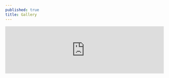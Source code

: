 ```yaml
---
published: true
title: Gallery
---
```


<!-- Instagram WIDGET --><script src="https://cdn.lightwidget.com/widgets/lightwidget.js"></script><iframe src="https://cdn.lightwidget.com/widgets/ad84a92caf0251d9a2e0a22dc49d1dfe.html" scrolling="no" allowtransparency="true" class="lightwidget-widget" style="width:100%;border:0;overflow:hidden;"></iframe>